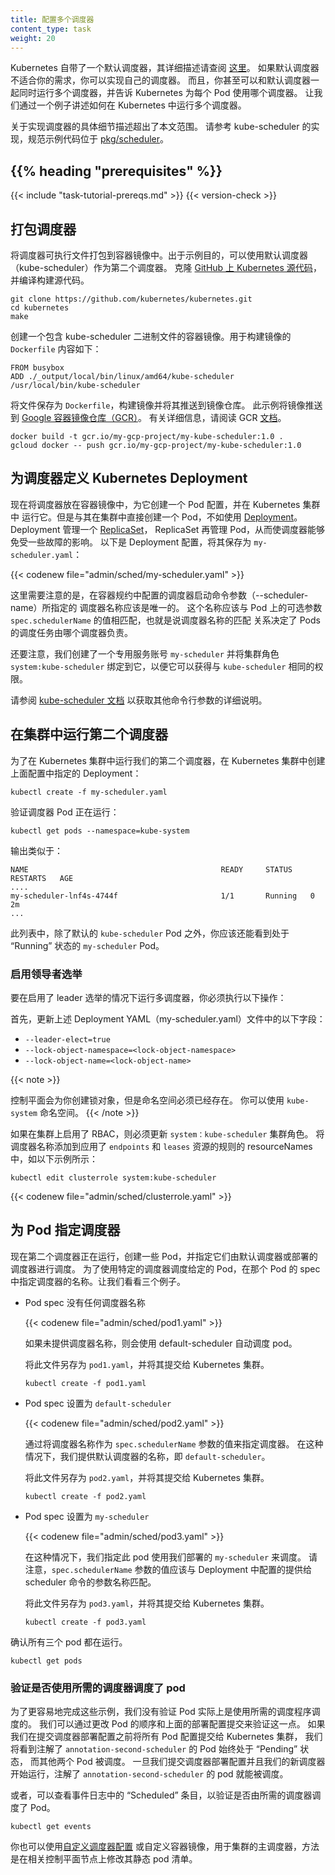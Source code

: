 ```yaml
---
title: 配置多个调度器
content_type: task
weight: 20
---
```

<!--
reviewers:
- davidopp
- madhusudancs
title: Configure Multiple Schedulers
content_type: task
weight: 20
-->

<!-- overview -->

<!--
Kubernetes ships with a default scheduler that is described
[here](/docs/reference/command-line-tools-reference/kube-scheduler/).
If the default scheduler does not suit your needs you can implement your own scheduler.
Moreover, you can even run multiple schedulers simultaneously alongside the default
scheduler and instruct Kubernetes what scheduler to use for each of your pods. Let's
learn how to run multiple schedulers in Kubernetes with an example.
-->
Kubernetes 自带了一个默认调度器，其详细描述请查阅
[这里](/zh/docs/reference/command-line-tools-reference/kube-scheduler/)。
如果默认调度器不适合你的需求，你可以实现自己的调度器。
而且，你甚至可以和默认调度器一起同时运行多个调度器，并告诉 Kubernetes 为每个
Pod 使用哪个调度器。
让我们通过一个例子讲述如何在 Kubernetes 中运行多个调度器。

<!--
A detailed description of how to implement a scheduler is outside the scope of this
document. Please refer to the kube-scheduler implementation in
[pkg/scheduler](https://github.com/kubernetes/kubernetes/tree/master/pkg/scheduler)
in the Kubernetes source directory for a canonical example.
-->
关于实现调度器的具体细节描述超出了本文范围。
请参考 kube-scheduler 的实现，规范示例代码位于
[pkg/scheduler](https://github.com/kubernetes/kubernetes/tree/master/pkg/scheduler)。

## {{% heading "prerequisites" %}}

{{< include "task-tutorial-prereqs.md" >}} {{< version-check >}}

<!-- steps -->

<!--
## Package the scheduler

Package your scheduler binary into a container image. For the purposes of this example,
you can use the default scheduler (kube-scheduler) as your second scheduler.
Clone the [Kubernetes source code from GitHub](https://github.com/kubernetes/kubernetes)
and build the source.
-->
## 打包调度器

将调度器可执行文件打包到容器镜像中。出于示例目的，可以使用默认调度器
（kube-scheduler）作为第二个调度器。
克隆 [GitHub 上 Kubernetes 源代码](https://github.com/kubernetes/kubernetes)，
并编译构建源代码。

```shell
git clone https://github.com/kubernetes/kubernetes.git
cd kubernetes
make
```

<!--
Create a container image containing the kube-scheduler binary. Here is the `Dockerfile`
to build the image:
-->
创建一个包含 kube-scheduler 二进制文件的容器镜像。用于构建镜像的 `Dockerfile` 内容如下：

```docker
FROM busybox
ADD ./_output/local/bin/linux/amd64/kube-scheduler /usr/local/bin/kube-scheduler
```

<!--
Save the file as `Dockerfile`, build the image and push it to a registry. This example
pushes the image to
[Google Container Registry (GCR)](https://cloud.google.com/container-registry/).
For more details, please read the GCR
[documentation](https://cloud.google.com/container-registry/docs/).
-->
将文件保存为 `Dockerfile`，构建镜像并将其推送到镜像仓库。
此示例将镜像推送到 [Google 容器镜像仓库（GCR）](https://cloud.google.com/container-registry/)。
有关详细信息，请阅读 GCR [文档](https://cloud.google.com/container-registry/docs/)。

```shell
docker build -t gcr.io/my-gcp-project/my-kube-scheduler:1.0 .
gcloud docker -- push gcr.io/my-gcp-project/my-kube-scheduler:1.0
```

<!--
## Define a Kubernetes Deployment for the scheduler

Now that you have your scheduler in a container image, create a pod
configuration for it and run it in your Kubernetes cluster. But instead of creating a pod
directly in the cluster, you can use a [Deployment](/docs/concepts/workloads/controllers/deployment/)
for this example. A [Deployment](/docs/concepts/workloads/controllers/deployment/) manages a
[Replica Set](/docs/concepts/workloads/controllers/replicaset/) which in turn manages the pods,
thereby making the scheduler resilient to failures. Here is the deployment
config. Save it as `my-scheduler.yaml`:
-->
## 为调度器定义 Kubernetes Deployment

现在将调度器放在容器镜像中，为它创建一个 Pod 配置，并在 Kubernetes 集群中
运行它。但是与其在集群中直接创建一个 Pod，不如使用
[Deployment](/zh/docs/concepts/workloads/controllers/deployment/)。
Deployment 管理一个 [ReplicaSet](/zh/docs/concepts/workloads/controllers/replicaset/)，
ReplicaSet 再管理 Pod，从而使调度器能够免受一些故障的影响。
以下是 Deployment 配置，将其保存为 `my-scheduler.yaml`：

{{< codenew file="admin/sched/my-scheduler.yaml" >}}

<!--
An important thing to note here is that the name of the scheduler specified as an
argument to the scheduler command in the container spec should be unique.
This is the name that is matched against the value of the optional `spec.schedulerName`
on pods, to determine whether this scheduler is responsible for scheduling a particular pod.
-->
这里需要注意的是，在容器规约中配置的调度器启动命令参数（--scheduler-name）所指定的
调度器名称应该是唯一的。
这个名称应该与 Pod 上的可选参数 `spec.schedulerName` 的值相匹配，也就是说调度器名称的匹配
关系决定了 Pods 的调度任务由哪个调度器负责。

<!--
Note also that we created a dedicated service account `my-scheduler` and bind the cluster role
`system:kube-scheduler` to it so that it can acquire the same privileges as `kube-scheduler`.
-->
还要注意，我们创建了一个专用服务账号 `my-scheduler` 并将集群角色 `system:kube-scheduler`
绑定到它，以便它可以获得与 `kube-scheduler` 相同的权限。

<!--
Please see the
[kube-scheduler documentation](/docs/reference/command-line-tools-reference/kube-scheduler/) for
detailed description of other command line arguments.
-->
请参阅 [kube-scheduler 文档](/docs/reference/command-line-tools-reference/kube-scheduler/)
以获取其他命令行参数的详细说明。

<!--
## Run the second scheduler in the cluster

In order to run your scheduler in a Kubernetes cluster, create the deployment
specified in the config above in a Kubernetes cluster:
-->
## 在集群中运行第二个调度器

为了在 Kubernetes 集群中运行我们的第二个调度器，在 Kubernetes 集群中创建上面配置中指定的 Deployment：

```shell
kubectl create -f my-scheduler.yaml
```

<!--
Verify that the scheduler pod is running:
-->
验证调度器 Pod 正在运行：

```shell
kubectl get pods --namespace=kube-system
```

输出类似于：

```
NAME                                           READY     STATUS    RESTARTS   AGE
....
my-scheduler-lnf4s-4744f                       1/1       Running   0          2m
...
```

<!--
You should see a "Running" my-scheduler pod, in addition to the default kube-scheduler
pod in this list.
-->
此列表中，除了默认的 `kube-scheduler` Pod 之外，你应该还能看到处于 “Running” 状态的
`my-scheduler` Pod。


<!--
### Enable leader election

To run multiple-scheduler with leader election enabled, you must do the following:

First, update the following fields in your YAML file:
-->
### 启用领导者选举

要在启用了 leader 选举的情况下运行多调度器，你必须执行以下操作：

首先，更新上述 Deployment YAML（my-scheduler.yaml）文件中的以下字段：

* `--leader-elect=true`
* `--lock-object-namespace=<lock-object-namespace>`
* `--lock-object-name=<lock-object-name>`

{{< note >}}
<!--
The control plane creates the lock objects for you, but the namespace must already exist.
You can use the `kube-system` namespace.
-->
控制平面会为你创建锁对象，但是命名空间必须已经存在。
你可以使用 `kube-system` 命名空间。
{{< /note >}}

<!--
If RBAC is enabled on your cluster, you must update the `system:kube-scheduler` cluster role.
Add your scheduler name to the resourceNames of the rule applied for `endpoints` and `leases` resources, as in the following example:
-->
如果在集群上启用了 RBAC，则必须更新 `system：kube-scheduler` 集群角色。
将调度器名称添加到应用了 `endpoints` 和 `leases` 资源的规则的 resourceNames 中，如以下示例所示：

```shell
kubectl edit clusterrole system:kube-scheduler
```

{{< codenew file="admin/sched/clusterrole.yaml" >}}

<!--
## Specify schedulers for pods
-->
## 为 Pod 指定调度器

<!--
Now that your second scheduler is running, create some pods, and direct them
to be scheduled by either the default scheduler or the one you deployed.
In order to schedule a given pod using a specific scheduler, specify the name of the
scheduler in that pod spec. Let's look at three examples.
-->
现在第二个调度器正在运行，创建一些 Pod，并指定它们由默认调度器或部署的调度器进行调度。
为了使用特定的调度器调度给定的 Pod，在那个 Pod 的 spec 中指定调度器的名称。让我们看看三个例子。

<!--
- Pod spec without any scheduler name
-->
- Pod spec 没有任何调度器名称

  {{< codenew file="admin/sched/pod1.yaml" >}}

  <!--
  When no scheduler name is supplied, the pod is automatically scheduled using the
  default-scheduler.
  -->
  如果未提供调度器名称，则会使用 default-scheduler 自动调度 pod。

  <!--
  Save this file as `pod1.yaml` and submit it to the Kubernetes cluster.
  -->
  将此文件另存为 `pod1.yaml`，并将其提交给 Kubernetes 集群。

  ```shell
  kubectl create -f pod1.yaml
  ```

<!--
- Pod spec with `default-scheduler`
-->
- Pod spec 设置为 `default-scheduler`

  {{< codenew file="admin/sched/pod2.yaml" >}}

  <!--
  A scheduler is specified by supplying the scheduler name as a value to `spec.schedulerName`. In this case, we supply the name of the
  default scheduler which is `default-scheduler`.
  -->
  通过将调度器名称作为 `spec.schedulerName` 参数的值来指定调度器。
  在这种情况下，我们提供默认调度器的名称，即 `default-scheduler`。

  <!--
  Save this file as `pod2.yaml` and submit it to the Kubernetes cluster.
  -->
  将此文件另存为 `pod2.yaml`，并将其提交给 Kubernetes 集群。

  ```shell
  kubectl create -f pod2.yaml
  ```

<!--
- Pod spec with `my-scheduler`
-->
- Pod spec 设置为 `my-scheduler`

  {{< codenew file="admin/sched/pod3.yaml" >}}

  <!--
  In this case, we specify that this pod should be scheduled using the scheduler that we
  deployed - `my-scheduler`. Note that the value of `spec.schedulerName` should match the name supplied to the scheduler
  command as an argument in the deployment config for the scheduler.
  -->
  在这种情况下，我们指定此 pod 使用我们部署的 `my-scheduler` 来调度。
  请注意，`spec.schedulerName` 参数的值应该与 Deployment 中配置的提供给
  scheduler 命令的参数名称匹配。

  <!--
  Save this file as `pod3.yaml` and submit it to the Kubernetes cluster.
  -->
  将此文件另存为 `pod3.yaml`，并将其提交给 Kubernetes 集群。

  ```shell
  kubectl create -f pod3.yaml
  ```

<!--
  Verify that all three pods are running.
-->
  确认所有三个 pod 都在运行。

  ```shell
  kubectl get pods
  ```

<!-- discussion -->

<!--
### Verifying that the pods were scheduled using the desired schedulers
-->
### 验证是否使用所需的调度器调度了 pod

<!--
In order to make it easier to work through these examples, we did not verify that the
pods were actually scheduled using the desired schedulers. We can verify that by
changing the order of pod and deployment config submissions above. If we submit all the
pod configs to a Kubernetes cluster before submitting the scheduler deployment config,
we see that the pod `annotation-second-scheduler` remains in "Pending" state forever
while the other two pods get scheduled. Once we submit the scheduler deployment config
and our new scheduler starts running, the `annotation-second-scheduler` pod gets
scheduled as well.
-->
为了更容易地完成这些示例，我们没有验证 Pod 实际上是使用所需的调度程序调度的。
我们可以通过更改 Pod 的顺序和上面的部署配置提交来验证这一点。
如果我们在提交调度器部署配置之前将所有 Pod 配置提交给 Kubernetes 集群，
我们将看到注解了 `annotation-second-scheduler` 的 Pod 始终处于 “Pending” 状态，
而其他两个 Pod 被调度。
一旦我们提交调度器部署配置并且我们的新调度器开始运行，注解了
`annotation-second-scheduler` 的 pod 就能被调度。
<!--
Alternatively, you can look at the "Scheduled" entries in the event logs to
verify that the pods were scheduled by the desired schedulers.
-->
或者，可以查看事件日志中的 “Scheduled” 条目，以验证是否由所需的调度器调度了 Pod。

```shell
kubectl get events
```

<!--
You can also use a [custom scheduler configuration](/docs/reference/scheduling/config/#multiple-profiles)
or a custom container image for the cluster's main scheduler by modifying its static pod manifest
on the relevant control plane nodes.
-->
你也可以使用[自定义调度器配置](/zh/docs/reference/scheduling/config/#multiple-profiles)
或自定义容器镜像，用于集群的主调度器，方法是在相关控制平面节点上修改其静态 pod 清单。

